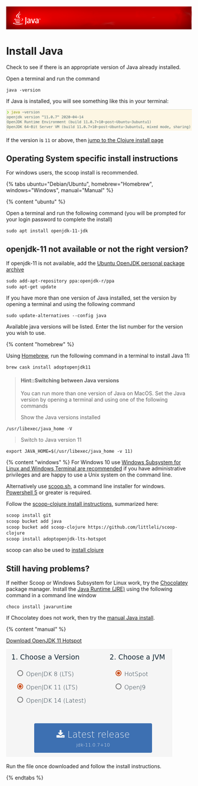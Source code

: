 ![Java](/images/java-banner.png)

# Install Java
Check to see if there is an appropriate version of Java already installed.

Open a terminal and run the command

```shell
java -version
```

If Java is installed, you will see something like this in your terminal:

![Java version](/images/development-environment-java-check.png)

If the version is `11` or above, then [jump to the Clojure install page](install-clojure.md)


## Operating System specific install instructions
For windows users, the scoop install is recommended.

<!-- Operating System specific instructions -->
{% tabs ubuntu="Debian/Ubuntu", homebrew="Homebrew", windows="Windows", manual="Manual" %}

<!-- Ubuntu install -->
{% content "ubuntu" %}

Open a terminal and run the following command (you will be prompted for your login password to complete the install)

```shell
sudo apt install openjdk-11-jdk
```

## openjdk-11 not available or not the right version?
 If openjdk-11 is not available, add the [Ubuntu OpenJDK personal package archive](https://launchpad.net/~openjdk-r/+archive/ubuntu/ppa)

```shell
sudo add-apt-repository ppa:openjdk-r/ppa
sudo apt-get update
```

If you have more than one version of Java installed, set the version by opening a terminal and using the following command

```shell
sudo update-alternatives --config java
```

Available java versions will be listed.  Enter the list number for the version you wish to use.


<!-- Homebrew (MacOSX) install -->
{% content "homebrew" %}

Using [Homebrew](https://brew.sh/), run the following command in a terminal to install Java 11:

```shell
brew cask install adoptopenjdk11
```

> #### Hint::Switching between Java versions
> You can run more than one version of Java on MacOS. Set the Java version by opening a terminal and using one of the following commands
>
> Show the Java versions installed
```shell
/usr/libexec/java_home -V
```
>
> Switch to Java version 11
```shell
export JAVA_HOME=$(/usr/libexec/java_home -v 11)
```


<!-- Windows install -->
{% content "windows" %}
For Windows 10 use [Windows Subsystem for Linux and Windows Terminal are recommended](https://conan.is/blogging/clojure-on-windows.html) if you have administrative privileges and are happy to use a Unix system on the command line.

Alternatively use [scoop.sh](https://scoop.sh/), a command line installer for windows.  [Powershell 5](https://aka.ms/wmf5download) or greater is required.

Follow the [scoop-clojure install instructions](https://github.com/littleli/scoop-clojure), summarized here:

```shell
scoop install git
scoop bucket add java
scoop bucket add scoop-clojure https://github.com/littleli/scoop-clojure
scoop install adoptopenjdk-lts-hotspot
```

scoop can also be used to [install clojure](install-clojure.md)

## Still having problems?
If neither Scoop or Windows Subsystem for Linux work, try the [Chocolatey](https://chocolatey.org/) package manager. Install the [Java Runtime (JRE)](https://chocolatey.org/packages/javaruntime) using the following command in a command line window

```shell
choco install javaruntime
```

If Chocolatey does not work, then try the [manual Java install](install-java.html#manual).


<!-- Manual Install -->
{% content "manual" %}

[Download OpenJDK 11 Hotspot](https://adoptopenjdk.net/)

[![Adopt OpenJDK webpage](/images/adoptopenjdk-install.png)](https://adoptopenjdk.net/)

Run the file once downloaded and follow the install instructions.


{% endtabs %}
<!-- End of Operating System specific instructions -->
